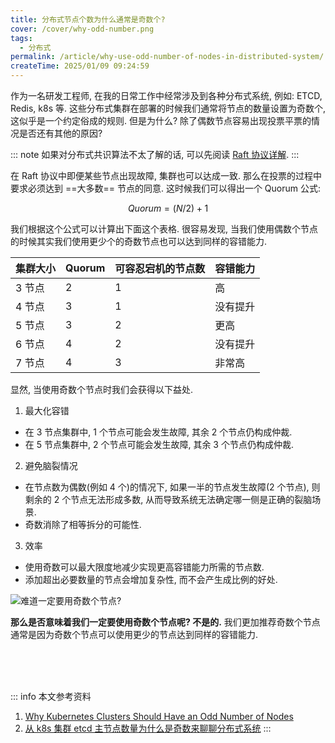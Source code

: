 ```yaml
---
title: 分布式节点个数为什么通常是奇数个?
cover: /cover/why-odd-number.png
tags:
  - 分布式
permalink: /article/why-use-odd-number-of-nodes-in-distributed-system/
createTime: 2025/01/09 09:24:59
---
```

作为一名研发工程师, 在我的日常工作中经常涉及到各种分布式系统, 例如: ETCD, Redis, k8s 等. 这些分布式集群在部署的时候我们通常将节点的数量设置为奇数个, 这似乎是一个约定俗成的规则. 但是为什么? 除了偶数节点容易出现投票平票的情况是否还有其他的原因?
<!-- more -->

::: note 如果对分布式共识算法不太了解的话, 可以先阅读 [Raft 协议详解](/article/wr4ufchz/).
:::

在 Raft 协议中即便某些节点出现故障, 集群也可以达成一致. 那么在投票的过程中要求必须达到 ==大多数== 节点的同意. 这时候我们可以得出一个 Quorum 公式:

$$
Quorum = (N / 2) + 1
$$

我们根据这个公式可以计算出下面这个表格. 很容易发现, 当我们使用偶数个节点的时候其实我们使用更少个的奇数节点也可以达到同样的容错能力.

| 集群大小 | Quorum | 可容忍宕机的节点数 | 容错能力 |
| -------- | ------ | ------------------ | -------- |
| 3 节点   | 2      | 1                  | 高       |
| 4 节点   | 3      | 1                  | 没有提升 |
| 5 节点   | 3      | 2                  | 更高     |
| 6 节点   | 4      | 2                  | 没有提升 |
| 7 节点   | 4      | 3                  | 非常高   |


显然, 当使用奇数个节点时我们会获得以下益处.

1. 最大化容错
- 在 3 节点集群中, 1 个节点可能会发生故障, 其余 2 个节点仍构成仲裁.
- 在 5 节点集群中, 2 个节点可能会发生故障, 其余 3 个节点仍构成仲裁.

2. 避免脑裂情况
- 在节点数为偶数(例如 4 个)的情况下, 如果一半的节点发生故障(2 个节点), 则剩余的 2 个节点无法形成多数, 从而导致系统无法确定哪一侧是正确的裂脑场景.
- 奇数消除了相等拆分的可能性. 

3. 效率
- 使用奇数可以最大限度地减少实现更高容错能力所需的节点数.
- 添加超出必要数量的节点会增加复杂性, 而不会产生成比例的好处.

![难道一定要用奇数个节点?](/cover/why-odd-number.png)

**那么是否意味着我们一定要使用奇数个节点呢? 不是的.** 我们更加推荐奇数个节点通常是因为奇数个节点可以使用更少的节点达到同样的容错能力.

<br /><br /><br />

::: info 本文参考资料
1. [Why Kubernetes Clusters Should Have an Odd Number of Nodes](https://cloudcuddler.com/why-kubernetes-clusters-should-have-an-odd-number-of-nodes/)
2. [从 k8s 集群 etcd 主节点数量为什么是奇数来聊聊分布式系统](https://www.cnblogs.com/LLj-cnblogs/articles/17443126.html)
:::
